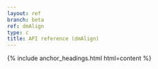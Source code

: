 ```yaml
---
layout: ref
branch: beta
ref: dmAlign
type: c
title: API reference (dmAlign)
---
```

{% include anchor_headings.html html=content %}